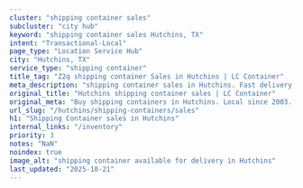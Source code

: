 ```yaml
---
cluster: "shipping container sales"
subcluster: "city hub"
keyword: "shipping container sales Hutchins, TX"
intent: "Transactional-Local"
page_type: "Location Service Hub"
city: "Hutchins, TX"
service_type: "shipping container"
title_tag: "Z2q shipping container Sales in Hutchins | LC Container"
meta_description: "shipping container sales in Hutchins. Fast delivery, competitive pricing. Serving shipping containers area. Quote ID: M4F. Call (214) 524-4168 for your free quote today."
original_title: "Hutchins shipping container sales | LC Container"
original_meta: "Buy shipping containers in Hutchins. Local since 2003. New & used inventory. Fast delivery. Get your free quote — call (214) 524-4168 today."
url_slug: "/hutchins/shipping-containers/sales"
h1: "Shipping Container sales in Hutchins"
internal_links: "/inventory"
priority: 3
notes: "NaN"
noindex: true
image_alt: "shipping container available for delivery in Hutchins"
last_updated: "2025-10-21"
---
```


<!-- TODO: Add unique city/inventory copy, images, and internal links here. -->
